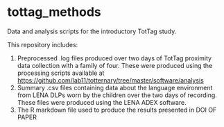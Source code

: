 # tottag_methods
Data and analysis scripts for the introductory TotTag study.

This repository includes:
1. Preprocessed .log files produced over two days of TotTag proximity data collection with a family of four. These were produced using the processing scripts available at https://github.com/lab11/totternary/tree/master/software/analysis
2. Summary .csv files containing data about the language environment from LENA DLPs worn by the children over the two days of recording. These files were produced using the LENA ADEX software.
3. The R markdown file used to produce the results presented in DOI OF PAPER
